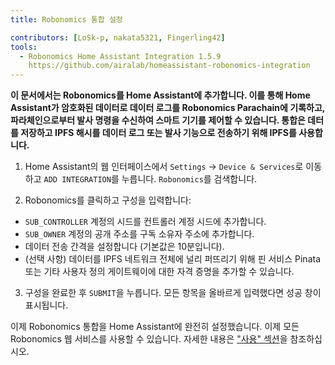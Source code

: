 ```yaml
---
title: Robonomics 통합 설정

contributors: [LoSk-p, nakata5321, Fingerling42]
tools:
  - Robonomics Home Assistant Integration 1.5.9
    https://github.com/airalab/homeassistant-robonomics-integration
---
```


**이 문서에서는 Robonomics를 Home Assistant에 추가합니다. 이를 통해 Home Assistant가 암호화된 데이터로 데이터 로그를 Robonomics Parachain에 기록하고, 파라체인으로부터 발사 명령을 수신하여 스마트 기기를 제어할 수 있습니다. 통합은 데터를 저장하고 IPFS 해시를 데이터 로그 또는 발사 기능으로 전송하기 위해 IPFS를 사용합니다.**

<robo-wiki-video autoplay loop controls :videos="[{src: 'QmQp66J943zbF6iFdkKQpBikSbm9jV9La25bivKd7cz6fD', type:'mp4'}]" />

1. Home Assistant의 웹 인터페이스에서 `Settings` -> `Device & Services`로 이동하고 `ADD INTEGRATION`를 누릅니다. `Robonomics`를 검색합니다.

2. Robonomics를 클릭하고 구성을 입력합니다: 

- `SUB_CONTROLLER` 계정의 시드를 컨트롤러 계정 시드에 추가합니다.
- `SUB_OWNER` 계정의 공개 주소를 구독 소유자 주소에 추가합니다.
- 데이터 전송 간격을 설정합니다 (기본값은 10분입니다).
- (선택 사항) 데이터를 IPFS 네트워크 전체에 널리 퍼뜨리기 위해 핀 서비스 Pinata 또는 기타 사용자 정의 게이트웨이에 대한 자격 증명을 추가할 수 있습니다.

3. 구성을 완료한 후 `SUBMIT`을 누릅니다. 모든 항목을 올바르게 입력했다면 성공 창이 표시됩니다.

이제 Robonomics 통합을 Home Assistant에 완전히 설정했습니다. 이제 모든 Robonomics 웹 서비스를 사용할 수 있습니다. 자세한 내용은 ["사용" 섹션](/docs/global-administration)을 참조하십시오. 
